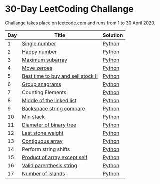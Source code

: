 # 30-Day LeetCoding Challange

Challange takes place on [leetcode.com](https://leetcode.com/) and runs from 1 to 30 April 2020.

| Day | Title | Solution |
| --- | ----- | -------- |
| 1 | [Single number](https://leetcode.com/problems/single-number/) | [Python](https://github.com/MateuszKudla/30-day-leet-coding-challange/blob/master/day-1/single-number.py) | 
| 2 | [Happy number](https://leetcode.com/problems/happy-number/) | [Python](https://github.com/MateuszKudla/30-day-leet-coding-challange/blob/master/day-2/happy-number.py) |
| 3 | [Maximum subarray](https://leetcode.com/problems/maximum-subarray/) | [Python](https://github.com/MateuszKudla/30-day-leet-coding-challange/blob/master/day-3/maximum-subarray.py) |
| 4 | [Move zeroes](https://leetcode.com/problems/move-zeroes/) | [Python](https://github.com/MateuszKudla/30-day-leet-coding-challange/blob/master/day-4/move-zeroes.py) |
| 5 | [Best time to buy and sell stock II](https://leetcode.com/problems/best-time-to-buy-and-sell-stock-ii/) | [Python](https://github.com/MateuszKudla/30-day-leet-coding-challange/blob/master/day-5/best-time-to-buy-and-sell-stock-ii.py) |
| 6 | [Group anagrams](https://leetcode.com/problems/group-anagrams/) | [Python](https://github.com/MateuszKudla/30-day-leet-coding-challange/blob/master/day-6/group-anagrams.py) |
| 7 | Counting Elements | [Python](https://github.com/MateuszKudla/30-day-leet-coding-challange/blob/master/day-7/counting-elements.py) |
| 8 | [Middle of the linked list](https://leetcode.com/problems/middle-of-the-linked-list/) | [Python](https://github.com/MateuszKudla/30-day-leet-coding-challange/blob/master/day-8/middle-of-the-linked-list.py) |
| 9 | [Backspace string compare](https://leetcode.com/problems/backspace-string-compare/) | [Python](https://github.com/MateuszKudla/30-day-leet-coding-challange/blob/master/day-9/backspace-string-compare.py) |
| 10 | [Min stack](https://leetcode.com/problems/min-stack/) | [Python](https://github.com/MateuszKudla/30-day-leet-coding-challange/blob/master/day-10/min-stack.py) |
| 11 | [Diameter of binary tree](https://leetcode.com/problems/diameter-of-binary-tree/) | [Python](https://github.com/MateuszKudla/30-day-leet-coding-challange/blob/master/day-11/diameter-of-binary-tree.py) |
| 12 | [Last stone weight](https://leetcode.com/problems/last-stone-weight/) | [Python](https://github.com/MateuszKudla/30-day-leet-coding-challange/blob/master/day-12/last-stone-weight.py) |
| 13 | [Contiguous array](https://leetcode.com/problems/contiguous-array/) | [Python](https://github.com/MateuszKudla/30-day-leet-coding-challange/blob/master/day-13/contiguous-array.py) |
| 14 | Perform string shifts | [Python](https://github.com/MateuszKudla/30-day-leet-coding-challange/blob/master/day-14/perform-string-shifts.py) |
| 15 | [Product of array except self](https://leetcode.com/problems/product-of-array-except-self/) | [Python](https://github.com/MateuszKudla/30-day-leet-coding-challange/blob/master/day-15/product-of-array-except-self.py) |
| 16 | [Valid parenthesis string](https://leetcode.com/problems/valid-parenthesis-string/) | [Python](https://github.com/MateuszKudla/30-day-leet-coding-challange/blob/master/day-16/valid-parenthesis-string.py) |
| 17 | [Number of islands](https://leetcode.com/problems/number-of-islands/) | [Python](https://github.com/MateuszKudla/30-day-leet-coding-challange/blob/master/day-17/number-of-islands.py) |